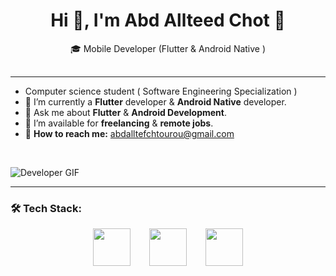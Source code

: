 # <div align="center">Hi 👋, I'm Abd Allteed Chot 👾</div>

<div align="center" style="margin-bottom: 30px;">🎓 Mobile Developer (Flutter & Android Native )</div>


---

- Computer science student ( Software Engineering Specialization )
- 📱 I’m currently a **Flutter** developer & **Android Native** developer.  
- 💬 Ask me about **Flutter** & **Android Development**.  
- 🤝 I’m available for **freelancing** & **remote jobs**.
- 📧 **How to reach me:** [abdalltefchtourou@gmail.com](mailto:abdalltefchtourou@gmail.com)
  

<br> <!-- This creates space between the text and the GIF -->

![Developer GIF](https://user-images.githubusercontent.com/74038190/214375888-0dc62524-fb43-43fd-9479-098b471d1b9c.gif)


---

### 🛠️ Tech Stack:

<div align="center" style="display: flex; justify-content: center; gap: 30px;">
    <img src="https://camo.githubusercontent.com/c613f1bd0d2a96440e2fc6209c341558c4ca04466db6cb689e01122236fff4f0/68747470733a2f2f63646e2e73696d706c6569636f6e732e6f72672f666c75747465722f303235363942" width="60" />
    <img src="https://upload.wikimedia.org/wikipedia/commons/7/74/Kotlin_Icon.png" width="60" />
    <img src="https://banner2.cleanpng.com/20180404/quw/avhaai746.webp" width="60" />
</div>

